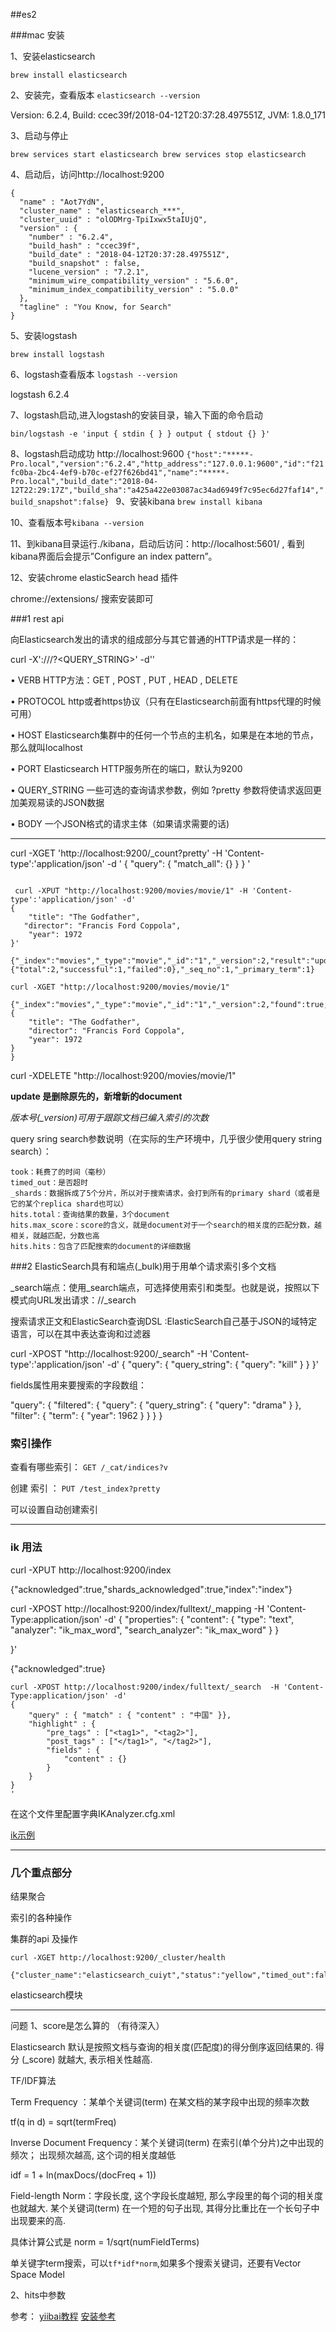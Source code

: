 ##es2


###mac 安装

1、安装elasticsearch

`brew install elasticsearch`

2、安装完，查看版本 `elasticsearch --version`

Version: 6.2.4, Build: ccec39f/2018-04-12T20:37:28.497551Z, JVM: 1.8.0_171

3、启动与停止

`
brew services start elasticsearch
brew services stop elasticsearch
`

4、启动后，访问http://localhost:9200

```
{
  "name" : "Aot7YdN",
  "cluster_name" : "elasticsearch_***",
  "cluster_uuid" : "olODMrg-TpiIxwx5taIUjQ",
  "version" : {
    "number" : "6.2.4",
    "build_hash" : "ccec39f",
    "build_date" : "2018-04-12T20:37:28.497551Z",
    "build_snapshot" : false,
    "lucene_version" : "7.2.1",
    "minimum_wire_compatibility_version" : "5.6.0",
    "minimum_index_compatibility_version" : "5.0.0"
  },
  "tagline" : "You Know, for Search"
}

```
5、安装logstash

`brew install logstash`

6、logstash查看版本 `logstash --version`

logstash 6.2.4

7、logstash启动,进入logstash的安装目录，输入下面的命令启动

`bin/logstash -e 'input { stdin { } } output { stdout {} }'`

8、logstash启动成功 http://localhost:9600
`{"host":"*****-Pro.local","version":"6.2.4","http_address":"127.0.0.1:9600","id":"f21fc0ba-2bc4-4ef9-b70c-ef27f626bd41","name":"*****-Pro.local","build_date":"2018-04-12T22:29:17Z","build_sha":"a425a422e03087ac34ad6949f7c95ec6d27faf14","build_snapshot":false}
`
9、安装kibana
`brew install kibana`

10、查看版本号`kibana --version`

11、到kibana目录运行./kibana，启动后访问：http://localhost:5601/ , 
看到kibana界面后会提示”Configure an index pattern”。

12、安装chrome elasticSearch head 插件

chrome://extensions/   搜索安装即可



###1 rest api 



向Elasticsearch发出的请求的组成部分与其它普通的HTTP请求是一样的：

curl -X<VERB>'<PROTOCOL>://<HOST>/<PATH>?<QUERY_STRING>' -d'<BODY>'

• VERB HTTP方法：GET , POST , PUT , HEAD , DELETE

• PROTOCOL http或者https协议（只有在Elasticsearch前面有https代理的时候可用）

• HOST Elasticsearch集群中的任何一个节点的主机名，如果是在本地的节点，那么就叫localhost

• PORT Elasticsearch HTTP服务所在的端口，默认为9200

• QUERY_STRING 一些可选的查询请求参数，例如 ?pretty 参数将使请求返回更加美观易读的JSON数据

• BODY 一个JSON格式的请求主体（如果请求需要的话)


---

curl -XGET 'http://localhost:9200/_count?pretty' -H 'Content-type':'application/json' -d '
{
    "query": {
        "match_all": {}
    }
}
'


```

 curl -XPUT "http://localhost:9200/movies/movie/1" -H 'Content-type':'application/json' -d'
{
    "title": "The Godfather",
   "director": "Francis Ford Coppola",
    "year": 1972
}'
     
{"_index":"movies","_type":"movie","_id":"1","_version":2,"result":"updated","_shards":{"total":2,"successful":1,"failed":0},"_seq_no":1,"_primary_term":1}

```
```
curl -XGET "http://localhost:9200/movies/movie/1"

{"_index":"movies","_type":"movie","_id":"1","_version":2,"found":true,"_source":
{
    "title": "The Godfather",
    "director": "Francis Ford Coppola",
    "year": 1972
}
}

```

curl -XDELETE "http://localhost:9200/movies/movie/1"


**update 是删除原先的，新增新的document**

*版本号(_version)可用于跟踪文档已编入索引的次数*

query sring search参数说明（在实际的生产环境中，几乎很少使用query string search）：
```
took：耗费了的时间（毫秒）
timed_out：是否超时 
_shards：数据拆成了5个分片，所以对于搜索请求，会打到所有的primary shard（或者是它的某个replica shard也可以）
hits.total：查询结果的数量，3个document
hits.max_score：score的含义，就是document对于一个search的相关度的匹配分数，越相关，就越匹配，分数也高
hits.hits：包含了匹配搜索的document的详细数据

```




###2 ElasticSearch具有和端点(_bulk)用于用单个请求索引多个文档
 
 _search端点：使用_search端点，可选择使用索引和类型。也就是说，按照以下模式向URL发出请求：<index>/<type>/_search
 
搜索请求正文和ElasticSearch查询DSL :ElasticSearch自己基于JSON的域特定语言，可以在其中表达查询和过滤器
 
 curl -XPOST "http://localhost:9200/_search" -H 'Content-type':'application/json' -d'
{
    "query": {
        "query_string": {
            "query": "kill"
        }
    }
}'
 
fields属性用来要搜索的字段数组：

 "query": {
        "filtered": {
            "query": {
                "query_string": {
                    "query": "drama"
                }
            },
            "filter": {
                "term": { "year": 1962 }
            }
        }
    }


### 索引操作

查看有哪些索引：  `GET /_cat/indices?v`

创建 索引 ： `PUT /test_index?pretty`

可以设置自动创建索引





 ---
 
### ik 用法

curl -XPUT http://localhost:9200/index 
 
 {"acknowledged":true,"shards_acknowledged":true,"index":"index"}
 
 
 curl -XPOST http://localhost:9200/index/fulltext/_mapping -H 'Content-Type:application/json' -d'
{
        "properties": {
            "content": {
                "type": "text",
                "analyzer": "ik_max_word",
                "search_analyzer": "ik_max_word"
            }
        }

}'

{"acknowledged":true}

```
curl -XPOST http://localhost:9200/index/fulltext/_search  -H 'Content-Type:application/json' -d'
{
    "query" : { "match" : { "content" : "中国" }},
    "highlight" : {
        "pre_tags" : ["<tag1>", "<tag2>"],
        "post_tags" : ["</tag1>", "</tag2>"],
        "fields" : {
            "content" : {}
        }
    }
}
'
```

 在这个文件里配置字典IKAnalyzer.cfg.xml
 
  
[ik示例](https://github.com/medcl/elasticsearch-analysis-ik) 
 
 
 
 
 ---
 
 
 
 
### 几个重点部分
结果聚合

索引的各种操作

集群的api 及操作
 
 ```
 curl -XGET http://localhost:9200/_cluster/health
 
{"cluster_name":"elasticsearch_cuiyt","status":"yellow","timed_out":false,"number_of_nodes":1,"number_of_data_nodes":1,"active_primary_shards":5,"active_shards":5,"relocating_shards":0,"initializing_shards":0,"unassigned_shards":5,"delayed_unassigned_shards":0,"number_of_pending_tasks":0,"number_of_in_flight_fetch":0,"task_max_waiting_in_queue_millis":0,"active_shards_percent_as_number":50.0}
 ```
 
  elasticsearch模块

 
 ---
 问题
 1、score是怎么算的 （有待深入）
 
 Elasticsearch 默认是按照文档与查询的相关度(匹配度)的得分倒序返回结果的. 得分 (_score) 就越大, 表示相关性越高.

 TF/IDF算法
 
 Term Frequency ：某单个关键词(term) 在某文档的某字段中出现的频率次数

 tf(q in d) = sqrt(termFreq)
 
 
 Inverse Document Frequency：某个关键词(term) 在索引(单个分片)之中出现的频次； 出现频次越高, 这个词的相关度越低
 
 idf = 1 + ln(maxDocs/(docFreq + 1))

Field-length Norm：字段长度, 这个字段长度越短, 那么字段里的每个词的相关度也就越大. 某个关键词(term) 在一个短的句子出现, 其得分比重比在一个长句子中出现要来的高.

具体计算公式是 norm = 1/sqrt(numFieldTerms)
 
 单关键字term搜索，可以`tf*idf*norm`,如果多个搜索关键词，还要有Vector Space Model
 
 
 2、hits中参数
 
 
 
 参考：
 [yiibai教程](https://www.yiibai.com/elasticsearch/elasticsearch-getting-start.html)
 [安装参考](https://blog.csdn.net/callmepls1/article/details/79441505)